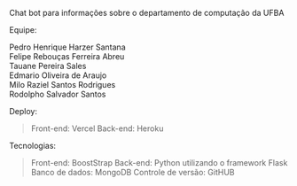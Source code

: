 Chat bot para informações sobre o departamento de computação da UFBA

Equipe:

Pedro Henrique Harzer Santana <br>
Felipe Rebouças Ferreira Abreu <br>
Tauane Pereira Sales <br>
Edmario Oliveira de Araujo<br>
Milo Raziel Santos Rodrigues<br>
Rodolpho Salvador Santos <br>

Deploy:

>Front-end: Vercel
>Back-end: Heroku

Tecnologias:

>Front-end: BoostStrap
>Back-end: Python utilizando o framework Flask
>Banco de dados: MongoDB
>Controle de versão: GitHUB
